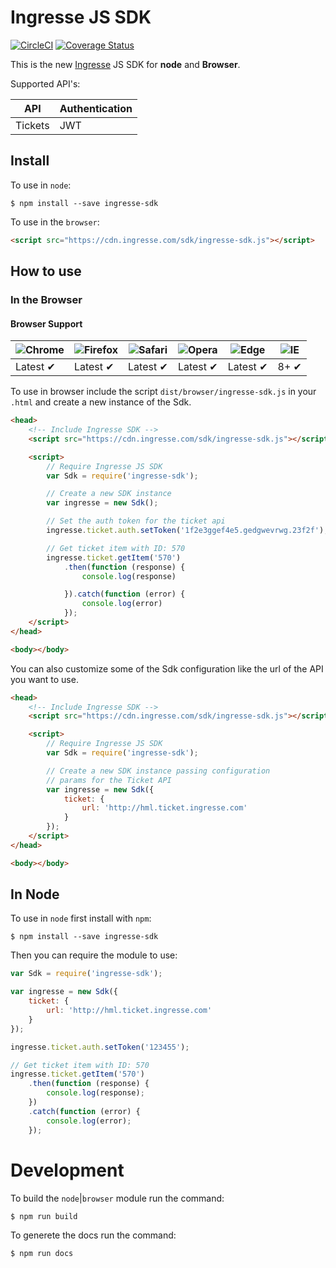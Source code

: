 # Ingresse JS SDK
[![CircleCI](https://circleci.com/gh/ingresse/ingresse-js-sdk.svg?style=svg&circle-token=b929d3fd883cf90293e1e83f891d1b278112c331)](https://circleci.com/gh/ingresse/ingresse-js-sdk)
[![Coverage Status](https://coveralls.io/repos/github/ingresse/ingresse-js-sdk/badge.svg?t=BDk7sD)](https://coveralls.io/github/ingresse/ingresse-js-sdk)


This is the new [Ingresse](https://www.ingresse.com) JS SDK for **node** and **Browser**.

Supported API's:

API | Authentication |
--- | --- |
Tickets | JWT |


## Install

To use in `node`:

```
$ npm install --save ingresse-sdk
```

To use in the `browser`:

```html
<script src="https://cdn.ingresse.com/sdk/ingresse-sdk.js"></script>
```


## How to use

### In the Browser

#### Browser Support

![Chrome](https://raw.github.com/alrra/browser-logos/master/chrome/chrome_48x48.png) | ![Firefox](https://raw.github.com/alrra/browser-logos/master/firefox/firefox_48x48.png) | ![Safari](https://raw.github.com/alrra/browser-logos/master/safari/safari_48x48.png) | ![Opera](https://raw.github.com/alrra/browser-logos/master/opera/opera_48x48.png) | ![Edge](https://raw.github.com/alrra/browser-logos/master/edge/edge_48x48.png) | ![IE](https://raw.github.com/alrra/browser-logos/master/internet-explorer/internet-explorer_48x48.png) |
--- | --- | --- | --- | --- | --- |
Latest ✔ | Latest ✔ | Latest ✔ | Latest ✔ | Latest ✔ | 8+ ✔ |

To use in browser include the script `dist/browser/ingresse-sdk.js` in your `.html`
and create a new instance of the Sdk.

```html
<head>
    <!-- Include Ingresse SDK -->
    <script src="https://cdn.ingresse.com/sdk/ingresse-sdk.js"></script>

    <script>
        // Require Ingresse JS SDK
        var Sdk = require('ingresse-sdk');

        // Create a new SDK instance
        var ingresse = new Sdk();

        // Set the auth token for the ticket api
        ingresse.ticket.auth.setToken('1f2e3ggef4e5.gedgwevrwg.23f2f');

        // Get ticket item with ID: 570
        ingresse.ticket.getItem('570')
            .then(function (response) {
                console.log(response)

            }).catch(function (error) {
                console.log(error)
            });
    </script>
</head>

<body></body>
```


You can also customize some of the Sdk configuration
like the url of the API you want to use.

```html
<head>
    <!-- Include Ingresse SDK -->
    <script src="https://cdn.ingresse.com/sdk/ingresse-sdk.js"></script>

    <script>
        // Require Ingresse JS SDK
        var Sdk = require('ingresse-sdk');

        // Create a new SDK instance passing configuration
        // params for the Ticket API
        var ingresse = new Sdk({
            ticket: {
                url: 'http://hml.ticket.ingresse.com'
            }
        });
    </script>
</head>

<body></body>
```


## In Node

To use in `node` first install with `npm`:

```
$ npm install --save ingresse-sdk
```


Then you can require the module to use:

```js
var Sdk = require('ingresse-sdk');

var ingresse = new Sdk({
    ticket: {
        url: 'http://hml.ticket.ingresse.com'
    }
});

ingresse.ticket.auth.setToken('123455');

// Get ticket item with ID: 570
ingresse.ticket.getItem('570')
    .then(function (response) {
        console.log(response);
    })
    .catch(function (error) {
        console.log(error);
    });
```


# Development

To build the `node`|`browser` module run the command:

```
$ npm run build
```

To generete the docs run the command:

```
$ npm run docs
```


